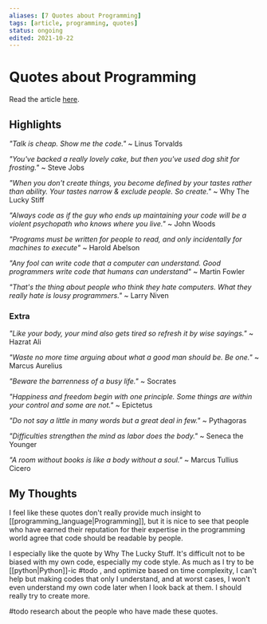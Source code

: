 ```yaml
---
aliases: [7 Quotes about Programming]
tags: [article, programming, quotes]
status: ongoing
edited: 2021-10-22
---
```


# Quotes about Programming
Read the article [here](https://medium.com/techtimes101/7-quotes-abouts-programmers-programming-youll-kick-yourself-for-not-knowing-f80d2ce9f8ea).

## Highlights
_"Talk is cheap. Show me the code."_ ~ Linus Torvalds

_"You've backed a really lovely cake, but then you've used dog shit for frosting."_ ~ Steve Jobs

_"When you don't create things, you become defined by your tastes rather than ability. Your tastes narrow & exclude people. So create."_ ~ Why The Lucky Stiff

_"Always code as if the guy who ends up maintaining your code will be a violent psychopath who knows where you live."_ ~ John Woods

_"Programs must be written for people to read, and only incidentally for machines to execute"_ ~ Harold Abelson

_"Any fool can write code that a computer can understand. Good programmers write code that humans can understand"_ ~ Martin Fowler

_"That's the thing about people who think they hate computers. What they really hate is lousy programmers."_ ~ Larry Niven

### Extra
_"Like your body, your mind also gets tired so refresh it by wise sayings."_ ~ Hazrat Ali

_"Waste no more time arguing about what a good man should be. Be one."_ ~ Marcus Aurelius

_"Beware the barrenness of a busy life."_ ~ Socrates

_"Happiness and freedom begin with one principle. Some things are within your control and some are not."_ ~ Epictetus

_"Do not say a little in many words but a great deal in few."_ ~ Pythagoras

_"Difficulties strengthen the mind as labor does the body."_ ~ Seneca the Younger

_"A room without books is like a body without a soul."_ ~ Marcus Tullius Cicero

## My Thoughts
I feel like these quotes don't really provide much insight to [[programming_language|Programming]], but it is nice to see that people who have earned their reputation for their expertise in the programming world agree that code should be readable by people.

I especially like the quote by Why The Lucky Stuff. It's difficult not to be biased with my own code, especially my code style. As much as I try to be [[python|Python]]-ic #todo , and optimize based on time complexity, I can't help but making codes that only I understand, and at worst cases, I won't even understand my own code later when I look back at them. I should really try to create more.

#todo research about the people who have made these quotes.
